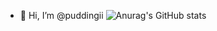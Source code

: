 - 👋 Hi, I’m @puddingii
![Anurag's GitHub stats](https://github-readme-stats.vercel.app/api?username=puddingii&show_icons=true&theme=radical)

<!---
puddingii/puddingii is a ✨ special ✨ repository because its `README.md` (this file) appears on your GitHub profile.
You can click the Preview link to take a look at your changes.
--->
